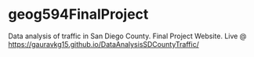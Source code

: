 # geog594FinalProject
Data analysis of traffic in San Diego County. Final Project Website.
Live @ https://gauravkg15.github.io/DataAnalysisSDCountyTraffic/

